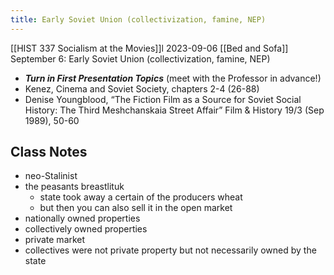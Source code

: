 ```yaml
---
title: Early Soviet Union (collectivization, famine, NEP)
---
```

[[HIST 337 Socialism at the Movies]]l
2023-09-06
[[Bed and Sofa]]
September 6: Early Soviet Union (collectivization, famine, NEP) 
- ***Turn in First Presentation Topics*** (meet with the Professor in advance!) 
- Kenez, Cinema and Soviet Society, chapters 2-4 (26-88) 
- Denise Youngblood, “The Fiction Film as a Source for Soviet Social History: The Third Meshchanskaia Street Affair” Film & History 19/3 (Sep 1989), 50-60
## Class Notes
- neo-Stalinist 
- the peasants breastlituk
	- state took away a certain of the producers wheat
	- but then you can also sell it in the open market
- nationally owned properties
- collectively owned properties
- private market
- collectives were not private property but not necessarily owned by the state